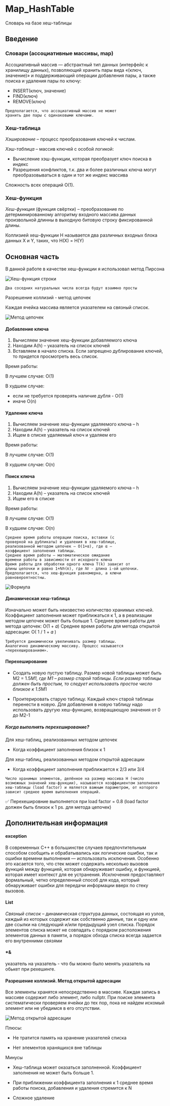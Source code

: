 # Map_HashTable
Словарь на базе хеш-таблицы
## Введение
### Словари (ассоциативные массивы, map)
Ассоциативный массив — абстрактный тип данных
(интерфейс к хранилищу данных), позволяющий хранить
пары вида «(ключ, значение)» и поддерживающий
операции добавления пары, а также поиска и удаления
пары по ключу:
* INSERT(ключ, значение)
* FIND(ключ)
* REMOVE(ключ)

```
Предполагается, что ассоциативный массив не может
хранить две пары с одинаковыми ключами.
```

### Хеш-таблица
*Хэширование* – процесс преобразования ключей к числам.

*Хэш-таблица* – массив ключей с особой логикой:
* Вычисление хэш-функции, которая преобразует ключ
поиска в индекс
* Разрешения конфликтов, т.к. два и более различных
ключа могут преобразовываться в один и тот же индекс
массива

Сложность всех операций O(1).

### Хеш-функция
*Хеш-функция* (функция свёртки) – преобразование по
детерминированному алгоритму входного массива данных
произвольной длинны в выходную битовую строку
фиксированной длины.

Коллизией хеш-функции H называется два различных
входных блока данных X и Y, таких, что
H(X) = H(Y)

## Основная чаcть
В данной работе в качестве хеш-функции я использовал метод Пирсона

![Хеш-функция строки](https://i.imgur.com/VHZg0PZ.png)

```
Два соседних натуральных числа всегда будут взаимно просты
```

Разрешение коллизий - метод цепочек

Каждая ячейка массива является указателем на
связный список.

![Метод цепочек](https://i.imgur.com/ns3iW67.png)

#### Добавление ключа

1. Вычисляем значение хеш-функции добавляемого
ключа
2. Находим A(h) – указатель на список ключей
3. Вставляем в начало списка. Если запрещено
дублирование ключей, то придется просмотреть весь
список.

Время работы:

В лучшем случае: O(1)

В худшем случае:
* если не требуется проверять наличие дубля - O(1)
* иначе O(n)

#### Удаление ключа
1. Вычисляем значение хеш-функции удаляемого ключа –
h
2. Находим A(h) – указатель на список ключей
3. Ищем в списке удаляемый ключ и удаляем его

Время работы:

В лучшем случае: O(1)

В худшем случае: O(n)

#### Поиск ключа
1. Вычисляем значение хеш-функции удаляемого ключа –
h
2. Находим A(h) – указатель на список ключей
3. Ищем его в списке

Время работы:

В лучшем случае: O(1)

В худшем случае: O(n)


```
Среднее время работы операции поиска, вставки (с
проверкой на дубликаты) и удаления в хеш-таблице,
реализованной методом цепочек – O(1+α), где α –
коэффициент заполнения таблицы.
Среднее время работы – математическое ожидание
времени работы в зависимости от исходного ключа
Время работы для обработки одного ключа T(k) зависит от
длины цепочки и равно 1+𝑁ℎ(𝑘), где 𝑁𝑖 - длина i-ой цепочки.
Предполагается, что хеш-функция равномерна, а ключи
равновероятностны.
```

![Формула](https://i.imgur.com/UvBHnfw.png)


#### Динамическая хеш-таблица
Изначально может быть неизвестно количество хранимых
ключей. Коэффициент заполнения может приближаться к
1, а в реализации методом цепочек может быть больше 1.
Среднее время работы для метода цепочек:
O(1 + 𝛼)
Среднее время работы для метода открытой адресации:
O( 1 / 1 + 𝛼 )

```
Требуется динамически увеличивать размер таблицы.
Аналогично динамическому массиву. Процесс называется
«перехешированием».
```

#### Перехеширование
* Создать новую пустую таблицу. Размер новой таблицы
может быть M2 = 1.5*M1, где M1 – размер старой
таблицы. Если размер таблицы должен быть простым, то
следует использовать простое число близкое к 1.5*M1

* Проитерировать старую таблицу. Каждый ключ старой
таблицы перенести в новую. Для добавления в новую
таблицу надо использовать другую хеш-функцию,
возвращающую значения от 0 до M2-1

##### Когда выполнять перехеширование?
Для хеш-таблиц, реализованных методом цепочек

* Когда коэффициент заполнения близок к 1

Для хеш-таблиц, реализованных методом открытой
адресации

* Когда коэффициент заполнения приближается к 2/3 или 3/4



```
Число хранимых элементов, делённое на размер массива H (число возможных значений хеш-функции), называется коэффициентом заполнения хеш-таблицы (load factor) и является важным параметром, от которого зависит среднее время выполнения операций. 
```

:white_check_mark: Перехешировние выполняется при load factor = 0.8 (load factor должен быть близок к 1 ps. для метода цепочек)


## Дополнительная информация 
#### exception 
В современных C++ в большинстве случаев предпочтительным способом сообщить и обрабатывались как логические ошибки, так и ошибки времени выполнения — использовать исключения. Особенно это касается того, что стек может содержать несколько вызовов функций между функцией, которая обнаруживает ошибку, и функцией, которая имеет контекст для ее устранения. Исключения предоставляют формальный, четко определенный способ для кода, который обнаруживает ошибки для передачи информации вверх по стеку вызовов.


#### List
*Связный список* – динамическая структура данных,
состоящая из узлов, каждый из которых содержит как
собственно данные, так и одну или две ссылки на
следующий и/или предыдущий узел списка.
Порядок элементов списка может не совпадать с порядком
расположения элементов данных в памяти, а порядок
обхода списка всегда задается его внутренними связями

#### *&
указатель на указатель - что бы можно было менять указатель на обькет при рехешинге.

#### Разрешение коллизий. Метод открытой адресации
Все элементы хранятся непосредственно в массиве.
Каждая запись в массиве содержит либо элемент, либо
nullptr.
При поиске элемента систематически проверяем ячейки
до тех пор, пока не найдем искомый элемент или не
убедимся в его отсутствии.

![Метод открытой адресации](https://i.imgur.com/boyvcTk.png)

Плюсы:

* Не тратится память на хранение указателей списка

* Нет элементов хранящихся вне таблицы

Минусы

* Хеш-таблица может оказаться заполненной.
Коэффициент заполнения не может быть больше 1.

* При приближении коэффициента заполнения к 1 среднее
время работы поиска, добавления и удаления стремится
к N

* Сложное удаление


